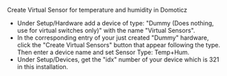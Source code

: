 Create Virtual Sensor for temperature and humidity in Domoticz
* Under Setup/Hardware add a device of type: "Dummy (Does nothing, use for virtual switches only)" with the name "Virtual Sensors".
* In the corresponding entry of your just created "Dummy" hardware, click the "Create Virtual Sensors" button that appear following the type. Then enter a device name and set Sensor Type: Temp+Hum.
* Under Setup/Devices, get the "idx" number of your device which is 321 in this installation.
